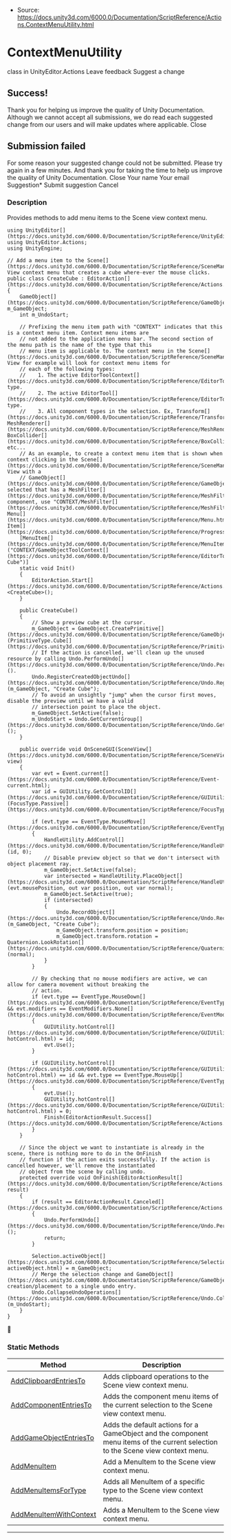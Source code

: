 * Source: https://docs.unity3d.com/6000.0/Documentation/ScriptReference/Actions.ContextMenuUtility.html

# ContextMenuUtility
class in UnityEditor.Actions
Leave feedback
Suggest a change
## Success!
Thank you for helping us improve the quality of Unity Documentation. Although we cannot accept all submissions, we do read each suggested change from our users and will make updates where applicable.
Close
## Submission failed
For some reason your suggested change could not be submitted. Please <a>try again</a> in a few minutes. And thank you for taking the time to help us improve the quality of Unity Documentation.
Close
Your name Your email Suggestion* Submit suggestion
Cancel
### Description
Provides methods to add menu items to the Scene view context menu.
```
using UnityEditor[](https://docs.unity3d.com/6000.0/Documentation/ScriptReference/UnityEditor.html);
using UnityEditor.Actions;
using UnityEngine;

// Add a menu item to the Scene[](https://docs.unity3d.com/6000.0/Documentation/ScriptReference/SceneManagement.Scene.html) View context menu that creates a cube where-ever the mouse clicks.
public class CreateCube : EditorAction[](https://docs.unity3d.com/6000.0/Documentation/ScriptReference/Actions.EditorAction.html)
{
    GameObject[](https://docs.unity3d.com/6000.0/Documentation/ScriptReference/GameObject.html) m_GameObject;
    int m_UndoStart;

    // Prefixing the menu item path with "CONTEXT" indicates that this is a context menu item. Context menu items are
    // not added to the application menu bar. The second section of the menu path is the name of the type that this
    // menu item is applicable to. The context menu in the Scene[](https://docs.unity3d.com/6000.0/Documentation/ScriptReference/SceneManagement.Scene.html) View for example will look for context menu items for
    // each of the following types:
    //    1. The active EditorToolContext[](https://docs.unity3d.com/6000.0/Documentation/ScriptReference/EditorTools.EditorToolContext.html) type.
    //    2. The active EditorTool[](https://docs.unity3d.com/6000.0/Documentation/ScriptReference/EditorTools.EditorTool.html) type.
    //    3. All component types in the selection. Ex, Transform[](https://docs.unity3d.com/6000.0/Documentation/ScriptReference/Transform.html), MeshRenderer[](https://docs.unity3d.com/6000.0/Documentation/ScriptReference/MeshRenderer.html), BoxCollider[](https://docs.unity3d.com/6000.0/Documentation/ScriptReference/BoxCollider.html), etc...
    // As an example, to create a context menu item that is shown when context clicking in the Scene[](https://docs.unity3d.com/6000.0/Documentation/ScriptReference/SceneManagement.Scene.html) View with a
    // GameObject[](https://docs.unity3d.com/6000.0/Documentation/ScriptReference/GameObject.html) selected that has a MeshFilter[](https://docs.unity3d.com/6000.0/Documentation/ScriptReference/MeshFilter.html) component, use "CONTEXT/MeshFilter[](https://docs.unity3d.com/6000.0/Documentation/ScriptReference/MeshFilter.html)/My Menu[](https://docs.unity3d.com/6000.0/Documentation/ScriptReference/Menu.html) Item[](https://docs.unity3d.com/6000.0/Documentation/ScriptReference/Progress.Item.html)".
    [MenuItem[](https://docs.unity3d.com/6000.0/Documentation/ScriptReference/MenuItem.html)("CONTEXT/GameObjectToolContext[](https://docs.unity3d.com/6000.0/Documentation/ScriptReference/EditorTools.GameObjectToolContext.html)/Create Cube")]
    static void Init()
    {
        EditorAction.Start[](https://docs.unity3d.com/6000.0/Documentation/ScriptReference/Actions.EditorAction.Start.html)<CreateCube>();
    }

    public CreateCube()
    {
        // Show a preview cube at the cursor.
        m_GameObject = GameObject.CreatePrimitive[](https://docs.unity3d.com/6000.0/Documentation/ScriptReference/GameObject.CreatePrimitive.html)(PrimitiveType.Cube[](https://docs.unity3d.com/6000.0/Documentation/ScriptReference/PrimitiveType.Cube.html));
        // If the action is cancelled, we'll clean up the unused resource by calling Undo.PerformUndo[](https://docs.unity3d.com/6000.0/Documentation/ScriptReference/Undo.PerformUndo.html)().
        Undo.RegisterCreatedObjectUndo[](https://docs.unity3d.com/6000.0/Documentation/ScriptReference/Undo.RegisterCreatedObjectUndo.html)(m_GameObject, "Create Cube");
        // To avoid an unsightly "jump" when the cursor first moves, disable the preview until we have a valid
        // intersection point to place the object.
        m_GameObject.SetActive(false);
        m_UndoStart = Undo.GetCurrentGroup[](https://docs.unity3d.com/6000.0/Documentation/ScriptReference/Undo.GetCurrentGroup.html)();
    }

    public override void OnSceneGUI(SceneView[](https://docs.unity3d.com/6000.0/Documentation/ScriptReference/SceneView.html) view)
    {
        var evt = Event.current[](https://docs.unity3d.com/6000.0/Documentation/ScriptReference/Event-current.html);
        var id = GUIUtility.GetControlID[](https://docs.unity3d.com/6000.0/Documentation/ScriptReference/GUIUtility.GetControlID.html)(FocusType.Passive[](https://docs.unity3d.com/6000.0/Documentation/ScriptReference/FocusType.Passive.html));

        if (evt.type == EventType.MouseMove[](https://docs.unity3d.com/6000.0/Documentation/ScriptReference/EventType.MouseMove.html))
        {
            HandleUtility.AddControl[](https://docs.unity3d.com/6000.0/Documentation/ScriptReference/HandleUtility.AddControl.html)(id, 0);
            // Disable preview object so that we don't intersect with object placement ray.
            m_GameObject.SetActive(false);
            var intersected = HandleUtility.PlaceObject[](https://docs.unity3d.com/6000.0/Documentation/ScriptReference/HandleUtility.PlaceObject.html)(evt.mousePosition, out var position, out var normal);
            m_GameObject.SetActive(true);
            if (intersected)
            {
                Undo.RecordObject[](https://docs.unity3d.com/6000.0/Documentation/ScriptReference/Undo.RecordObject.html)(m_GameObject, "Create Cube");
                m_GameObject.transform.position = position;
                m_GameObject.transform.rotation = Quaternion.LookRotation[](https://docs.unity3d.com/6000.0/Documentation/ScriptReference/Quaternion.LookRotation.html)(normal);
            }
        }

        // By checking that no mouse modifiers are active, we can allow for camera movement without breaking the
        // action.
        if (evt.type == EventType.MouseDown[](https://docs.unity3d.com/6000.0/Documentation/ScriptReference/EventType.MouseDown.html) && evt.modifiers == EventModifiers.None[](https://docs.unity3d.com/6000.0/Documentation/ScriptReference/EventModifiers.None.html))
        {
            GUIUtility.hotControl[](https://docs.unity3d.com/6000.0/Documentation/ScriptReference/GUIUtility-hotControl.html) = id;
            evt.Use();
        }

        if (GUIUtility.hotControl[](https://docs.unity3d.com/6000.0/Documentation/ScriptReference/GUIUtility-hotControl.html) == id && evt.type == EventType.MouseUp[](https://docs.unity3d.com/6000.0/Documentation/ScriptReference/EventType.MouseUp.html))
        {
            evt.Use();
            GUIUtility.hotControl[](https://docs.unity3d.com/6000.0/Documentation/ScriptReference/GUIUtility-hotControl.html) = 0;
            Finish(EditorActionResult.Success[](https://docs.unity3d.com/6000.0/Documentation/ScriptReference/Actions.EditorActionResult.Success.html));
        }
    }

    // Since the object we want to instantiate is already in the scene, there is nothing more to do in the OnFinish
    // function if the action exits successfully. If the action is cancelled however, we'll remove the instantiated
    // object from the scene by calling undo.
    protected override void OnFinish(EditorActionResult[](https://docs.unity3d.com/6000.0/Documentation/ScriptReference/Actions.EditorActionResult.html) result)
    {
        if (result == EditorActionResult.Canceled[](https://docs.unity3d.com/6000.0/Documentation/ScriptReference/Actions.EditorActionResult.Canceled.html))
        {
            Undo.PerformUndo[](https://docs.unity3d.com/6000.0/Documentation/ScriptReference/Undo.PerformUndo.html)();
            return;
        }

        Selection.activeObject[](https://docs.unity3d.com/6000.0/Documentation/ScriptReference/Selection-activeObject.html) = m_GameObject;
        // Merge the selection change and GameObject[](https://docs.unity3d.com/6000.0/Documentation/ScriptReference/GameObject.html) creation/placement to a single undo entry.
        Undo.CollapseUndoOperations[](https://docs.unity3d.com/6000.0/Documentation/ScriptReference/Undo.CollapseUndoOperations.html)(m_UndoStart);
    }
}

```

### Static Methods
Method | Description  
---|---  
[AddClipboardEntriesTo](https://docs.unity3d.com/6000.0/Documentation/ScriptReference/Actions.ContextMenuUtility.AddClipboardEntriesTo.html) | Adds clipboard operations to the Scene view context menu.  
[AddComponentEntriesTo](https://docs.unity3d.com/6000.0/Documentation/ScriptReference/Actions.ContextMenuUtility.AddComponentEntriesTo.html) | Adds the component menu items of the current selection to the Scene view context menu.  
[AddGameObjectEntriesTo](https://docs.unity3d.com/6000.0/Documentation/ScriptReference/Actions.ContextMenuUtility.AddGameObjectEntriesTo.html) | Adds the default actions for a GameObject and the component menu items of the current selection to the Scene view context menu.  
[AddMenuItem](https://docs.unity3d.com/6000.0/Documentation/ScriptReference/Actions.ContextMenuUtility.AddMenuItem.html) | Add a MenuItem to the Scene view context menu.  
[AddMenuItemsForType](https://docs.unity3d.com/6000.0/Documentation/ScriptReference/Actions.ContextMenuUtility.AddMenuItemsForType.html) | Adds all MenuItem of a specific type to the Scene view context menu.  
[AddMenuItemWithContext](https://docs.unity3d.com/6000.0/Documentation/ScriptReference/Actions.ContextMenuUtility.AddMenuItemWithContext.html) | Adds a MenuItem to the Scene view context menu.  
* * *
